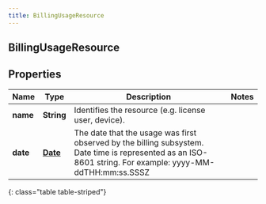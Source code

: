 ```yaml
---
title: BillingUsageResource
---
```

## BillingUsageResource


## Properties

| Name | Type | Description | Notes |
| ------------ | ------------- | ------------- | ------------- |
| **name** | <!----><!---->**String**<!----> | Identifies the resource (e.g. license user, device). |  |
| **date** | <!----><!---->[**Date**](Date.html)<!----> | The date that the usage was first observed by the billing subsystem. Date time is represented as an ISO-8601 string. For example: yyyy-MM-ddTHH:mm:ss.SSSZ |  |
{: class="table table-striped"}



